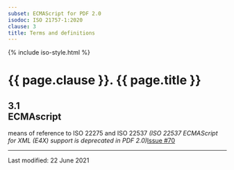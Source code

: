 ```yaml
---
subset: ECMAScript for PDF 2.0
isodoc: ISO 21757-1:2020
clause: 3
title: Terms and definitions
---
```


{% include iso-style.html %}
<div class="isostyle">


<h1>{{ page.clause }}. {{ page.title }}</h1>

<h2 id="H3.1">3.1<br/>ECMAscript</h2>

<p>
means of reference to ISO 22275 and ISO 22537 <span class="new-text"><i>(ISO 22537 ECMAScript for XML (E4X) support is deprecated in PDF 2.0)</i><span class="new-tooltiptext"><a href="https://github.com/pdf-association/pdf-issues/issues/70" target="_blank">Issue #70</a></span></span>
</p>

</div>


<hr>
<p class="footnote">Last modified: 22 June 2021</p>

